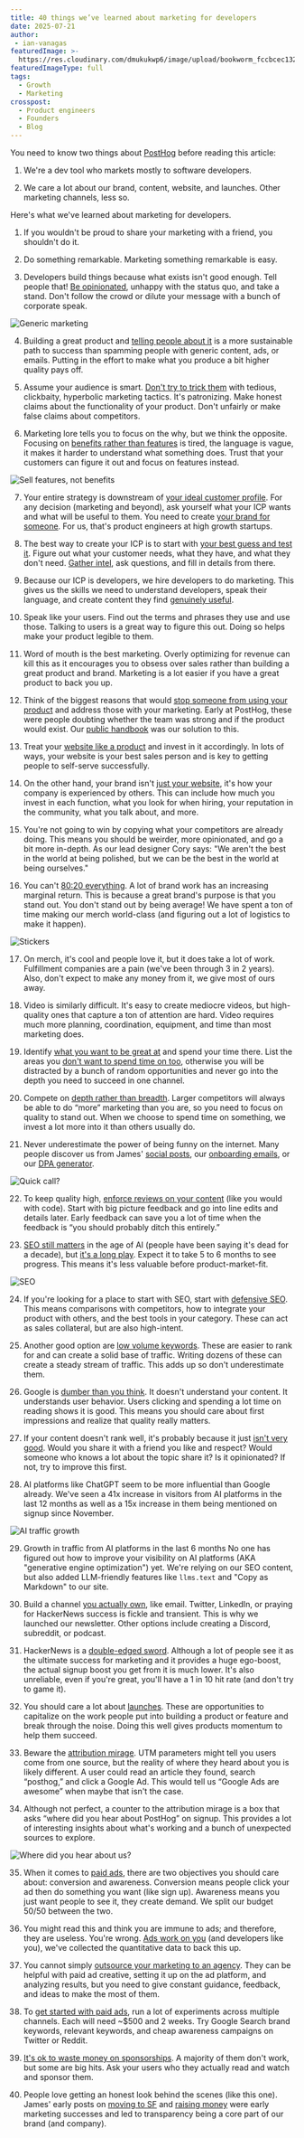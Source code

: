 ```yaml
---
title: 40 things we’ve learned about marketing for developers
date: 2025-07-21
author:
 - ian-vanagas
featuredImage: >-
  https://res.cloudinary.com/dmukukwp6/image/upload/bookworm_fccbcec132.png
featuredImageType: full
tags:
  - Growth
  - Marketing
crosspost:
  - Product engineers
  - Founders
  - Blog
---
```


You need to know two things about [PostHog](/) before reading this article:

1. We're a dev tool who markets mostly to software developers.

2. We care a lot about our brand, content, website, and launches. Other marketing channels, less so.

Here's what we've learned about marketing for developers.

1. If you wouldn't be proud to share your marketing with a friend, you shouldn't do it.

2. Do something remarkable. Marketing something remarkable is easy.

3. Developers build things because what exists isn't good enough. Tell people that! [Be opinionated](/handbook/growth/marketing#1-be-opinionated), unhappy with the status quo, and take a stand. Don't follow the crowd or dilute your message with a bunch of corporate speak.

![Generic marketing](https://res.cloudinary.com/dmukukwp6/image/upload/generic_eb6bf02734.png)

4. Building a great product and [telling people about it](/handbook/growth/marketing#2-pull-dont-push) is a more sustainable path to success than spamming people with generic content, ads, or emails. Putting in the effort to make what you produce a bit higher quality pays off.

5. Assume your audience is smart. [Don't try to trick them](/handbook/growth/marketing#3-no-sneaky-shit) with tedious, clickbaity, hyperbolic marketing tactics. It's patronizing. Make honest claims about the functionality of your product. Don't unfairly or make false claims about competitors.

6. Marketing lore tells you to focus on the why, but we think the opposite. Focusing on [benefits rather than features](/founders/features-sell) is tired, the language is vague, it makes it harder to understand what something does. Trust that your customers can figure it out and focus on features instead.

![Sell features, not benefits](https://res.cloudinary.com/dmukukwp6/image/upload/sell_features_4577bb8bc4.png)

7. Your entire strategy is downstream of [your ideal customer profile](/newsletter/ideal-customer-profile-framework#2-your-entire-strategy-is-downstream-of-your-icp). For any decision (marketing and beyond), ask yourself what your ICP wants and what will be useful to them. You need to create [your brand for someone](/blog/brand#you-need-to-create-your-brand-for-someone). For us, that's product engineers at high growth startups.

8. The best way to create your ICP is to start with [your best guess and test it](/newsletter/ideal-customer-profile-framework#3-start-with-your-best-guess-and-test-it). Figure out what your customer needs, what they have, and what they don't need. [Gather intel](/newsletter/ideal-customer-profile-framework#4-gather-intel-every-way-you-can), ask questions, and fill in details from there.

9. Because our ICP is developers, we hire developers to do marketing. This gives us the skills we need to understand developers, speak their language, and create content they find [genuinely useful](/handbook/growth/marketing#4-speak-like-your-users).

10. Speak like your users. Find out the terms and phrases they use and use those. Talking to users is a great way to figure this out. Doing so helps make your product legible to them.

11. Word of mouth is the best marketing. Overly optimizing for revenue can kill this as it encourages you to obsess over sales rather than building a great product and brand. Marketing is a lot easier if you have a great product to back you up.

12. Think of the biggest reasons that would [stop someone from using your product](/blog/brand#what-would-stop-me-from-using-this-thing) and address those with your marketing. Early at PostHog, these were people doubting whether the team was strong and if the product would exist. Our [public handbook](/handbook) was our solution to this.

13. Treat your [website like a product](/handbook/how-we-get-users#we-happily-spend-lots-of-money-on-our-website) and invest in it accordingly. In lots of ways, your website is your best sales person and is key to getting people to self-serve successfully.

14. On the other hand, your brand isn't [just your website](/blog/brand#your-brand-isnt-just-your-website), it's how your company is experienced by others. This can include how much you invest in each function, what you look for when hiring, your reputation in the community, what you talk about, and more.

15. You're not going to win by copying what your competitors are already doing. This means you should be weirder, more opinionated, and go a bit more in-depth. As our lead designer Cory says: "We aren't the best in the world at being polished, but we can be the best in the world at being ourselves."

16. You can't [80:20 everything](/blog/brand#you-cant-8020-everything). A lot of brand work has an increasing marginal return. This is because a great brand's purpose is that you stand out. You don't stand out by being average! We have spent a ton of time making our merch world-class (and figuring out a lot of logistics to make it happen).

![Stickers](https://res.cloudinary.com/dmukukwp6/image/upload/stickers_043613cb9c.png)

17. On merch, it's cool and people love it, but it does take a lot of work. Fulfillment companies are a pain (we've been through 3 in 2 years). Also, don't expect to make any money from it, we give most of ours away.

18. Video is similarly difficult. It's easy to create mediocre videos, but high-quality ones that capture a ton of attention are hard. Video requires much more planning, coordination, equipment, and time than most marketing does.

19. Identify [what you want to be great at](/newsletter/b2b-startup-marketing-strategy#1-prioritize-what-you-care-about-) and spend your time there. List the areas you [don't want to spend time on too](/handbook/growth/marketing#things-we-dont-want-to-spend-time-on), otherwise you will be distracted by a bunch of random opportunities and never go into the depth you need to succeed in one channel.

20. Compete on [depth rather than breadth](/newsletter/b2b-startup-marketing-strategy#2-compete-on-depth-not-breadth-). Larger competitors will always be able to do “more” marketing than you are, so you need to focus on quality to stand out. When we choose to spend time on something, we invest a lot more into it than others usually do.

21. Never underestimate the power of being funny on the internet. Many people discover us from James' [social posts](http://x.com/james406), our [onboarding emails](https://x.com/stephsmithio/status/1927743711934337510), or our [DPA generator](/dpa).

![Quick call?](https://res.cloudinary.com/dmukukwp6/image/upload/quickcall_0fc9acc1a3.webp)

22. To keep quality high, [enforce reviews on your content](/founders/dev-marketing-for-startups#enforce-code-reviews-on-your-content) (like you would with code). Start with big picture feedback and go into line edits and details later. Early feedback can save you a lot of time when the feedback is “you should probably ditch this entirely.”

23. [SEO still matters](/newsletter/seo-for-startups#9-yes-your-startup-still-needs-seo) in the age of AI (people have been saying it's dead for a decade), but [it's a long play](/newsletter/b2b-startup-marketing-strategy#7-invest-in-seo-after-product-market-fit-). Expect it to take 5 to 6 months to see progress. This means it's less valuable before product-market-fit.

![SEO](https://res.cloudinary.com/dmukukwp6/image/upload/seo_69a415a759.png)

24. If you're looking for a place to start with SEO, start with [defensive SEO](/newsletter/seo-for-startups#1-start-with-defensive-seo). This means comparisons with competitors, how to integrate your product with others, and the best tools in your category. These can act as sales collateral, but are also high-intent.

25. Another good option are [low volume keywords](/newsletter/seo-for-startups#3-low-volume--a-problem-you-solve--winning). These are easier to rank for and can create a solid base of traffic. Writing dozens of these can create a steady stream of traffic. This adds up so don't underestimate them.

26. Google is [dumber than you think](/newsletter/seo-for-startups#4-google-is-dumber-than-you-think). It doesn't understand your content. It understands user behavior. Users clicking and spending a lot time on reading shows it is good. This means you should care about first impressions and realize that quality really matters.

27. If your content doesn't rank well, it's probably because it just [isn't very good](/newsletter/seo-for-startups#7-your-great-content-probably-sucks). Would you share it with a friend you like and respect? Would someone who knows a lot about the topic share it? Is it opinionated? If not, try to improve this first.

28. AI platforms like ChatGPT seem to be more influential than Google already. We've seen a 41x increase in visitors from AI platforms in the last 12 months as well as a 15x increase in them being mentioned on signup since November.

![AI traffic growth](https://res.cloudinary.com/dmukukwp6/image/upload/ai_growth_e29207e109.png)

29. Growth in traffic from AI platforms in the last 6 months
No one has figured out how to improve your visibility on AI platforms (AKA "generative engine optimization") yet. We're relying on our SEO content, but also added LLM-friendly features like `llms.text` and "Copy as Markdown" to our site.

30. Build a channel [you actually own](/newsletter/b2b-startup-marketing-strategy#3-build-a-channel-you-truly-own-), like email. Twitter, LinkedIn, or praying for HackerNews success is fickle and transient. This is why we launched our newsletter. Other options include creating a Discord, subreddit, or podcast.

31. HackerNews is a [double-edged sword](/founders/dev-marketing-for-startups#hacker-news-is-a-double-edged-sword). Although a lot of people see it as the ultimate success for marketing and it provides a huge ego-boost, the actual signup boost you get from it is much lower. It's also unreliable, even if you're great, you'll have a 1 in 10 hit rate (and don't try to game it).

32. You should care a lot about [launches](/handbook/growth/marketing#things-we-want-to-be-brilliant-at). These are opportunities to capitalize on the work people put into building a product or feature and break through the noise. Doing this well gives products momentum to help them succeed.

33. Beware the [attribution mirage](/founders/dev-marketing-for-startups#beware-the-attribution-mirage). UTM parameters might tell you users come from one source, but the reality of where they heard about you is likely different. A user could read an article they found, search “posthog,” and click a Google Ad. This would tell us “Google Ads are awesome” when maybe that isn't the case.

34. Although not perfect, a counter to the attribution mirage is a box that asks “where did you hear about PostHog” on signup. This provides a lot of interesting insights about what's working and a bunch of unexpected sources to explore.

![Where did you hear about us?](https://res.cloudinary.com/dmukukwp6/image/upload/atrib_9d39522085.png)

35. When it comes to [paid ads](/founders/dev-marketing-paid-ads#all-paid-ads-are-basically-the-same), there are two objectives you should care about: conversion and awareness. Conversion means people click your ad then do something you want (like sign up). Awareness means you just want people to see it, they create demand. We split our budget 50/50 between the two.

36. You might read this and think you are immune to ads; and therefore, they are useless. You're wrong. [Ads work on you](/founders/dev-marketing-paid-ads#paid-ads-dont-work-on-developers) (and developers like you), we've collected the quantitative data to back this up.

37. You cannot simply [outsource your marketing to an agency](/founders/dev-marketing-paid-ads#an-agency-will-solve-all-your-problems). They can be helpful with paid ad creative, setting it up on the ad platform, and analyzing results, but you need to give constant guidance, feedback, and ideas to make the most of them.

38. To [get started with paid ads](/founders/dev-marketing-paid-ads#how-to-get-started-with-paid-ads), run a lot of experiments across multiple channels. Each will need ~$500 and 2 weeks. Try Google Search brand keywords, relevant keywords, and cheap awareness campaigns on Twitter or Reddit.

39. [It's ok to waste money on sponsorships](/founders/dev-marketing-for-startups#its-ok-to-waste-money-on-sponsorships). A majority of them don't work, but some are big hits. Ask your users who they actually read and watch and sponsor them.

40. People love getting an honest look behind the scenes (like this one). James' early posts on [moving to SF](/blog/moving-to-sf) and [raising money](/blog/raising-3m-for-os) were early marketing successes and led to transparency being a core part of our brand (and company).

<NewsletterForm />